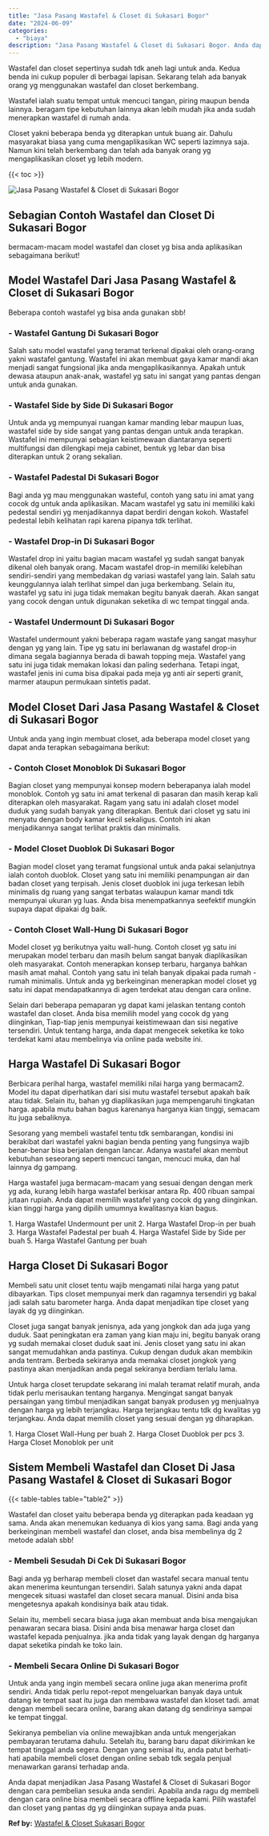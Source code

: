```yaml
---
title: "Jasa Pasang Wastafel & Closet di Sukasari Bogor"
date: "2024-06-09"
categories: 
  - "biaya"
description: "Jasa Pasang Wastafel & Closet di Sukasari Bogor. Anda dapat menjadikan Jasa Pasang Wastafel & Closet di Sukasari Bogor dengan cara pembelian sesuka anda send..."
---
```


Wastafel dan closet sepertinya sudah tdk aneh lagi untuk anda. Kedua benda ini cukup populer di berbagai lapisan. Sekarang telah ada banyak orang yg menggunakan wastafel dan closet berkembang.

Wastafel ialah suatu tempat untuk mencuci tangan, piring maupun benda lainnya. beragam tipe kebutuhan lainnya akan lebih mudah jika anda sudah menerapkan wastafel di rumah anda.

Closet yakni beberapa benda yg diterapkan untuk buang air. Dahulu masyarakat biasa yang cuma mengaplikasikan WC seperti lazimnya saja. Namun kini telah berkembang dan telah ada banyak orang yg mengaplikasikan closet yg lebih modern.

{{< toc >}}

![Jasa Pasang Wastafel & Closet di Sukasari Bogor](/images/wastafel-closet-murah64.png)

## Sebagian Contoh Wastafel dan Closet Di Sukasari Bogor

bermacam-macam model wastafel dan closet yg bisa anda aplikasikan sebagaimana berikut!

## Model Wastafel Dari Jasa Pasang Wastafel & Closet di Sukasari Bogor

Beberapa contoh wastafel yg bisa anda gunakan sbb!

### \- Wastafel Gantung Di Sukasari Bogor

Salah satu model wastafel yang teramat terkenal dipakai oleh orang-orang yakni wastafel gantung. Wastafel ini akan membuat gaya kamar mandi akan menjadi sangat fungsional jika anda mengaplikasikannya. Apakah untuk dewasa ataupun anak-anak, wastafel yg satu ini sangat yang pantas dengan untuk anda gunakan.

### \- Wastafel Side by Side Di Sukasari Bogor

Untuk anda yg mempunyai ruangan kamar manding lebar maupun luas, wastafel side by side sangat yang pantas dengan untuk anda terapkan. Wastafel ini mempunyai sebagian keistimewaan diantaranya seperti multifungsi dan dilengkapi meja cabinet, bentuk yg lebar dan bisa diterapkan untuk 2 orang sekalian.

### \- Wastafel Padestal Di Sukasari Bogor

Bagi anda yg mau menggunakan wasteful, contoh yang satu ini amat yang cocok dg untuk anda aplikasikan. Macam wastafel yg satu ini memiliki kaki pedestal sendiri yg menjadikannya dapat berdiri dengan kokoh. Wastafel pedestal lebih kelihatan rapi karena pipanya tdk terlihat.

### \- Wastafel Drop-in Di Sukasari Bogor

Wastafel drop ini yaitu bagian macam wastafel yg sudah sangat banyak dikenal oleh banyak orang. Macam wastafel drop-in memiliki kelebihan sendiri-sendiri yang membedakan dg variasi wastafel yang lain. Salah satu keunggulannya ialah terlihat simpel dan juga berkembang. Selain itu, wastafel yg satu ini juga tidak memakan begitu banyak daerah. Akan sangat yang cocok dengan untuk digunakan seketika di wc tempat tinggal anda.

### \- Wastafel Undermount Di Sukasari Bogor

Wastafel undermount yakni beberapa ragam wastafe yang sangat masyhur dengan yg yang lain. Tipe yg satu ini berlawanan dg wastafel drop-in dimana segala bagiannya berada di bawah topping meja. Wastafel yang satu ini juga tidak memakan lokasi dan paling sederhana. Tetapi ingat, wastafel jenis ini cuma bisa dipakai pada meja yg anti air seperti granit, marmer ataupun permukaan sintetis padat.

## Model Closet Dari Jasa Pasang Wastafel & Closet di Sukasari Bogor

Untuk anda yang ingin membuat closet, ada beberapa model closet yang dapat anda terapkan sebagaimana berikut:

### \- Contoh Closet Monoblok Di Sukasari Bogor

Bagian closet yang mempunyai konsep modern beberapanya ialah model monoblok. Contoh yg satu ini amat terkenal di pasaran dan masih kerap kali diterapkan oleh masyarakat. Ragam yang satu ini adalah closet model duduk yang sudah banyak yang diterapkan. Bentuk dari closet yg satu ini menyatu dengan body kamar kecil sekaligus. Contoh ini akan menjadikannya sangat terlihat praktis dan minimalis.

### \- Model Closet Duoblok Di Sukasari Bogor

Bagian model closet yang teramat fungsional untuk anda pakai selanjutnya ialah contoh duoblok. Closet yang satu ini memiliki penampungan air dan badan closet yang terpisah. Jenis closet duoblok ini juga terkesan lebih minimalis dg ruang yang sangat terbatas walaupun kamar mandi tdk mempunyai ukuran yg luas. Anda bisa menempatkannya seefektif mungkin supaya dapat dipakai dg baik.

### \- Contoh Closet Wall-Hung Di Sukasari Bogor

Model closet yg berikutnya yaitu wall-hung. Contoh closet yg satu ini merupakan model terbaru dan masih belum sangat banyak diaplikasikan oleh masyarakat. Contoh menerapkan konsep terbaru, harganya bahkan masih amat mahal. Contoh yang satu ini telah banyak dipakai pada rumah - rumah minimalis. Untuk anda yg berkeinginan menerapkan model closet yg satu ini dapat mendapatkannya di agen terdekat atau dengan cara online.

Selain dari beberapa pemaparan yg dapat kami jelaskan tentang contoh wastafel dan closet. Anda bisa memilih model yang cocok dg yang diinginkan, Tiap-tiap jenis mempunyai keistimewaan dan sisi negative tersendiri. Untuk tentang harga, anda dapat mengecek seketika ke toko terdekat kami atau membelinya via online pada website ini.

## Harga Wastafel Di Sukasari Bogor

Berbicara perihal harga, wastafel memiliki nilai harga yang bermacam2. Model itu dapat diperhatikan dari sisi mutu wastafel tersebut apakah baik atau tidak. Selain itu, bahan yg diaplikasikan juga mempengaruhi tingkatan harga. apabila mutu bahan bagus karenanya harganya kian tinggi, semacam itu juga sebaliknya.

Sesorang yang membeli wastafel tentu tdk sembarangan, kondisi ini berakibat dari wastafel yakni bagian benda penting yang fungsinya wajib benar-benar bisa berjalan dengan lancar. Adanya wastafel akan membut kebutuhan seseorang seperti mencuci tangan, mencuci muka, dan hal lainnya dg gampang.

Harga wastafel juga bermacam-macam yang sesuai dengan dengan merk yg ada, kurang lebih harga wastafel berkisar antara Rp. 400 ribuan sampai jutaan rupiah. Anda dapat memilih wastafel yang cocok dg yang diinginkan. kian tinggi harga yang dipilih umumnya kwalitasnya kian bagus.

1\. Harga Wastafel Undermount per unit 2. Harga Wastafel Drop-in per buah 3. Harga Wastafel Padestal per buah 4. Harga Wastafel Side by Side per buah 5. Harga Wastafel Gantung per buah

## Harga Closet Di Sukasari Bogor

Membeli satu unit closet tentu wajib mengamati nilai harga yang patut dibayarkan. Tips closet mempunyai merk dan ragamnya tersendiri yg bakal jadi salah satu barometer harga. Anda dapat menjadikan tipe closet yang layak dg yg diinginkan.

Closet juga sangat banyak jenisnya, ada yang jongkok dan ada juga yang duduk. Saat peningkatan era zaman yang kian maju ini, begitu banyak orang yg sudah memakai closet duduk saat ini. Jenis closet yang satu ini akan sangat memudahkan anda pastinya. Cukup dengan duduk akan membikin anda tentram. Berbeda sekiranya anda memakai closet jongkok yang pastinya akan menjadikan anda pegal sekiranya berdiam terlalu lama.

Untuk harga closet terupdate sekarang ini malah teramat relatif murah, anda tidak perlu merisaukan tentang harganya. Mengingat sangat banyak persaingan yang timbul menjadikan sangat banyak produsen yg menjualnya dengan harga yg lebih terjangkau. Harga terjangkau tentu tdk dg kwalitas yg terjangkau. Anda dapat memilih closet yang sesuai dengan yg diharapkan.

1\. Harga Closet Wall-Hung per buah 2. Harga Closet Duoblok per pcs 3. Harga Closet Monoblok per unit

## Sistem Membeli Wastafel dan Closet Di Jasa Pasang Wastafel & Closet di Sukasari Bogor

{{< table-tables table="table2" >}}

Wastafel dan closet yaitu beberapa benda yg diterapkan pada keadaan yg sama. Anda akan menemukan keduanya di kios yang sama. Bagi anda yang berkeinginan membeli wastafel dan closet, anda bisa membelinya dg 2 metode adalah sbb!

### \- Membeli Sesudah Di Cek Di Sukasari Bogor

Bagi anda yg berharap membeli closet dan wastafel secara manual tentu akan menerima keuntungan tersendiri. Salah satunya yakni anda dapat mengecek situasi wastafel dan closet secara manual. Disini anda bisa mengetesnya apakah kondisinya baik atau tidak.

Selain itu, membeli secara biasa juga akan membuat anda bisa mengajukan penawaran secara biasa. Disini anda bisa menawar harga closet dan wastafel kepada penjualnya. jika anda tidak yang layak dengan dg harganya dapat seketika pindah ke toko lain.

### \- Membeli Secara Online Di Sukasari Bogor

Untuk anda yang ingin membeli secara online juga akan menerima profit sendiri. Anda tidak perlu repot-repot mengeluarkan banyak daya untuk datang ke tempat saat itu juga dan membawa wastafel dan kloset tadi. amat dengan membeli secara online, barang akan datang dg sendirinya sampai ke tempat tinggal.

Sekiranya pembelian via online mewajibkan anda untuk mengerjakan pembayaran terutama dahulu. Setelah itu, barang baru dapat dikirimkan ke tempat tinggal anda segera. Dengan yang semisal itu, anda patut berhati-hati apabila membeli closet dengan online sebab tdk segala penjual menawarkan garansi terhadap anda.

Anda dapat menjadikan Jasa Pasang Wastafel & Closet di Sukasari Bogor dengan cara pembelian sesuka anda sendiri. Apabila anda ragu dg membeli dengan cara online bisa membeli secara offline kepada kami. Pilih wastafel dan closet yang pantas dg yg diinginkan supaya anda puas.

**Ref by:** [Wastafel & Closet Sukasari Bogor](https://id.wikipedia.org/wiki/Wastafel)
